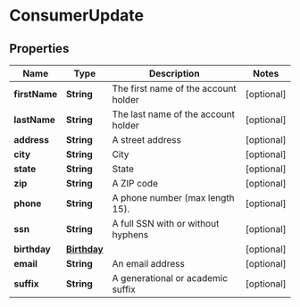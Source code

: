 

# ConsumerUpdate


## Properties

| Name | Type | Description | Notes |
|------------ | ------------- | ------------- | -------------|
|**firstName** | **String** | The first name of the account holder |  [optional] |
|**lastName** | **String** | The last name of the account holder |  [optional] |
|**address** | **String** | A street address |  [optional] |
|**city** | **String** | City |  [optional] |
|**state** | **String** | State |  [optional] |
|**zip** | **String** | A ZIP code |  [optional] |
|**phone** | **String** | A phone number (max length 15). |  [optional] |
|**ssn** | **String** | A full SSN with or without hyphens |  [optional] |
|**birthday** | [**Birthday**](Birthday.md) |  |  [optional] |
|**email** | **String** | An email address |  [optional] |
|**suffix** | **String** | A generational or academic suffix |  [optional] |



